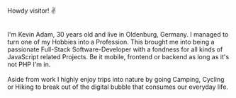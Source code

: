 Howdy visitor! ✌️

\
I'm Kevin Adam, 30 years old and live in Oldenburg, Germany. I managed to turn one of my Hobbies into a Profession. This brought me into being a passionate Full-Stack Software-Developer with a fondness for all kinds of JavaScript related Projects. Be it mobile, frontend or backend as long as it's not PHP I'm in.
\
\
Aside from work I highly enjoy trips into nature by going Camping, Cycling or Hiking to break out of the digital bubble that consumes our everyday life.
